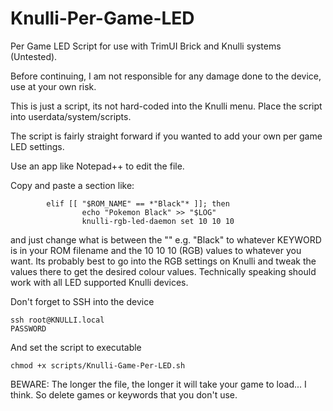 # Knulli-Per-Game-LED
Per Game LED Script for use with TrimUI Brick and Knulli systems (Untested).

Before continuing, I am not responsible for any damage done to the device, use at your own risk.

This is just a script, its not hard-coded into the Knulli menu.
Place the script into userdata/system/scripts.

The script is fairly straight forward if you wanted to add your own per game LED settings.

Use an app like Notepad++ to edit the file.

Copy and paste a section like:

```
        elif [[ "$ROM_NAME" == *"Black"* ]]; then
                echo "Pokemon Black" >> "$LOG"
                knulli-rgb-led-daemon set 10 10 10
```

and just change what is between the "" e.g. "Black" to whatever KEYWORD is in your ROM filename and the 10 10 10 (RGB) values to whatever you want. Its probably best to go into the RGB settings on Knulli and tweak the values there to get the desired colour values. Technically speaking should work with all LED supported Knulli devices.

Don't forget to SSH into the device

```
ssh root@KNULLI.local
PASSWORD
```

And set the script to executable

```
chmod +x scripts/Knulli-Game-Per-LED.sh
```

BEWARE: The longer the file, the longer it will take your game to load... I think. So delete games or keywords that you don't use.
